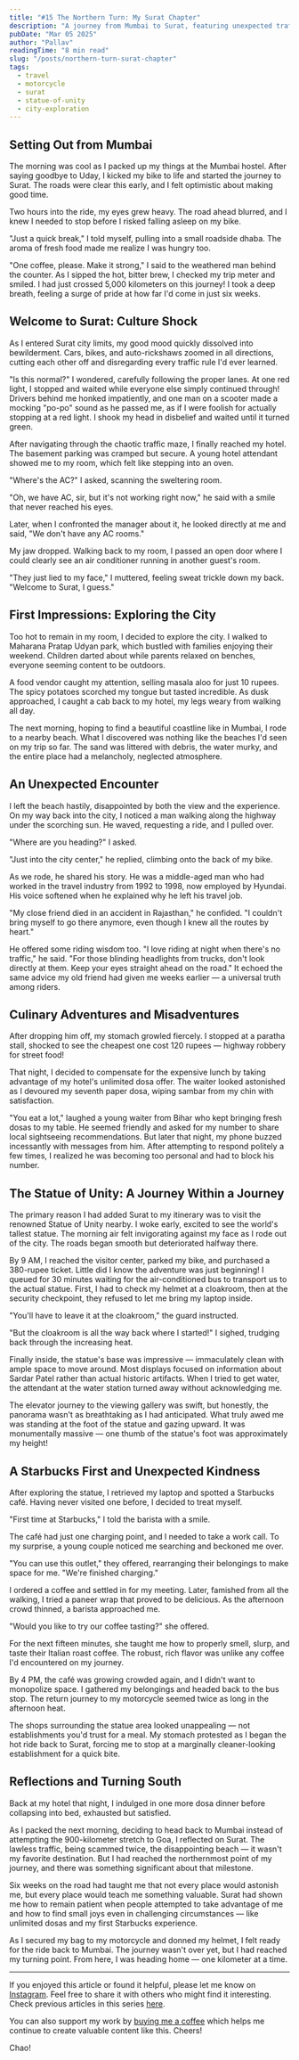 ```yaml
---
title: "#15 The Northern Turn: My Surat Chapter"
description: "A journey from Mumbai to Surat, featuring unexpected traffic culture shocks, local encounters, and a quest to visit the world's tallest statue, while navigating through the city's unique challenges and experiences."
pubDate: "Mar 05 2025"
author: "Pallav"
readingTime: "8 min read"
slug: "/posts/northern-turn-surat-chapter"
tags:
  - travel
  - motorcycle
  - surat
  - statue-of-unity
  - city-exploration
---
```


## Setting Out from Mumbai

The morning was cool as I packed up my things at the Mumbai hostel. After saying goodbye to Uday, I kicked my bike to life and started the journey to Surat. The roads were clear this early, and I felt optimistic about making good time.

Two hours into the ride, my eyes grew heavy. The road ahead blurred, and I knew I needed to stop before I risked falling asleep on my bike.

"Just a quick break," I told myself, pulling into a small roadside dhaba. The aroma of fresh food made me realize I was hungry too.

"One coffee, please. Make it strong," I said to the weathered man behind the counter. As I sipped the hot, bitter brew, I checked my trip meter and smiled. I had just crossed 5,000 kilometers on this journey! I took a deep breath, feeling a surge of pride at how far I'd come in just six weeks.

## Welcome to Surat: Culture Shock

As I entered Surat city limits, my good mood quickly dissolved into bewilderment. Cars, bikes, and auto-rickshaws zoomed in all directions, cutting each other off and disregarding every traffic rule I'd ever learned.

"Is this normal?" I wondered, carefully following the proper lanes. At one red light, I stopped and waited while everyone else simply continued through! Drivers behind me honked impatiently, and one man on a scooter made a mocking "po-po" sound as he passed me, as if I were foolish for actually stopping at a red light. I shook my head in disbelief and waited until it turned green.

After navigating through the chaotic traffic maze, I finally reached my hotel. The basement parking was cramped but secure. A young hotel attendant showed me to my room, which felt like stepping into an oven.

"Where's the AC?" I asked, scanning the sweltering room.

"Oh, we have AC, sir, but it's not working right now," he said with a smile that never reached his eyes.

Later, when I confronted the manager about it, he looked directly at me and said, "We don't have any AC rooms."

My jaw dropped. Walking back to my room, I passed an open door where I could clearly see an air conditioner running in another guest's room.

"They just lied to my face," I muttered, feeling sweat trickle down my back. "Welcome to Surat, I guess."

## First Impressions: Exploring the City

Too hot to remain in my room, I decided to explore the city. I walked to Maharana Pratap Udyan park, which bustled with families enjoying their weekend. Children darted about while parents relaxed on benches, everyone seeming content to be outdoors.

A food vendor caught my attention, selling masala aloo for just 10 rupees. The spicy potatoes scorched my tongue but tasted incredible. As dusk approached, I caught a cab back to my hotel, my legs weary from walking all day.

The next morning, hoping to find a beautiful coastline like in Mumbai, I rode to a nearby beach. What I discovered was nothing like the beaches I'd seen on my trip so far. The sand was littered with debris, the water murky, and the entire place had a melancholy, neglected atmosphere.

## An Unexpected Encounter

I left the beach hastily, disappointed by both the view and the experience. On my way back into the city, I noticed a man walking along the highway under the scorching sun. He waved, requesting a ride, and I pulled over.

"Where are you heading?" I asked.

"Just into the city center," he replied, climbing onto the back of my bike.

As we rode, he shared his story. He was a middle-aged man who had worked in the travel industry from 1992 to 1998, now employed by Hyundai. His voice softened when he explained why he left his travel job.

"My close friend died in an accident in Rajasthan," he confided. "I couldn't bring myself to go there anymore, even though I knew all the routes by heart."

He offered some riding wisdom too. "I love riding at night when there's no traffic," he said. "For those blinding headlights from trucks, don't look directly at them. Keep your eyes straight ahead on the road." It echoed the same advice my old friend had given me weeks earlier — a universal truth among riders.

## Culinary Adventures and Misadventures

After dropping him off, my stomach growled fiercely. I stopped at a paratha stall, shocked to see the cheapest one cost 120 rupees — highway robbery for street food!

That night, I decided to compensate for the expensive lunch by taking advantage of my hotel's unlimited dosa offer. The waiter looked astonished as I devoured my seventh paper dosa, wiping sambar from my chin with satisfaction.

"You eat a lot," laughed a young waiter from Bihar who kept bringing fresh dosas to my table. He seemed friendly and asked for my number to share local sightseeing recommendations. But later that night, my phone buzzed incessantly with messages from him. After attempting to respond politely a few times, I realized he was becoming too personal and had to block his number.

## The Statue of Unity: A Journey Within a Journey

The primary reason I had added Surat to my itinerary was to visit the renowned Statue of Unity nearby. I woke early, excited to see the world's tallest statue. The morning air felt invigorating against my face as I rode out of the city. The roads began smooth but deteriorated halfway there.

By 9 AM, I reached the visitor center, parked my bike, and purchased a 380-rupee ticket. Little did I know the adventure was just beginning! I queued for 30 minutes waiting for the air-conditioned bus to transport us to the actual statue. First, I had to check my helmet at a cloakroom, then at the security checkpoint, they refused to let me bring my laptop inside.

"You'll have to leave it at the cloakroom," the guard instructed.

"But the cloakroom is all the way back where I started!" I sighed, trudging back through the increasing heat.

Finally inside, the statue's base was impressive — immaculately clean with ample space to move around. Most displays focused on information about Sardar Patel rather than actual historic artifacts. When I tried to get water, the attendant at the water station turned away without acknowledging me.

The elevator journey to the viewing gallery was swift, but honestly, the panorama wasn't as breathtaking as I had anticipated. What truly awed me was standing at the foot of the statue and gazing upward. It was monumentally massive — one thumb of the statue's foot was approximately my height!

## A Starbucks First and Unexpected Kindness

After exploring the statue, I retrieved my laptop and spotted a Starbucks café. Having never visited one before, I decided to treat myself.

"First time at Starbucks," I told the barista with a smile.

The café had just one charging point, and I needed to take a work call. To my surprise, a young couple noticed me searching and beckoned me over.

"You can use this outlet," they offered, rearranging their belongings to make space for me. "We're finished charging."

I ordered a coffee and settled in for my meeting. Later, famished from all the walking, I tried a paneer wrap that proved to be delicious. As the afternoon crowd thinned, a barista approached me.

"Would you like to try our coffee tasting?" she offered.

For the next fifteen minutes, she taught me how to properly smell, slurp, and taste their Italian roast coffee. The robust, rich flavor was unlike any coffee I'd encountered on my journey.

By 4 PM, the café was growing crowded again, and I didn't want to monopolize space. I gathered my belongings and headed back to the bus stop. The return journey to my motorcycle seemed twice as long in the afternoon heat.

The shops surrounding the statue area looked unappealing — not establishments you'd trust for a meal. My stomach protested as I began the hot ride back to Surat, forcing me to stop at a marginally cleaner-looking establishment for a quick bite.

## Reflections and Turning South

Back at my hotel that night, I indulged in one more dosa dinner before collapsing into bed, exhausted but satisfied.

As I packed the next morning, deciding to head back to Mumbai instead of attempting the 900-kilometer stretch to Goa, I reflected on Surat. The lawless traffic, being scammed twice, the disappointing beach — it wasn't my favorite destination. But I had reached the northernmost point of my journey, and there was something significant about that milestone.

Six weeks on the road had taught me that not every place would astonish me, but every place would teach me something valuable. Surat had shown me how to remain patient when people attempted to take advantage of me and how to find small joys even in challenging circumstances — like unlimited dosas and my first Starbucks experience.

As I secured my bag to my motorcycle and donned my helmet, I felt ready for the ride back to Mumbai. The journey wasn't over yet, but I had reached my turning point. From here, I was heading home — one kilometer at a time.

---

If you enjoyed this article or found it helpful, please let me know on [Instagram](https://www.instagram.com/pallav_jha26/). Feel free to share it with others who might find it interesting. Check previous articles in this series [here](/blog).

You can also support my work by [buying me a coffee](https://buymeacoffee.com/pallavjha) which helps me continue to create valuable content like this. Cheers!

Chao!